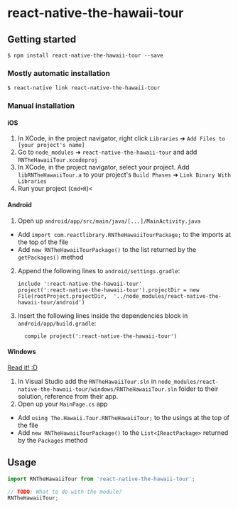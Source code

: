 
# react-native-the-hawaii-tour

## Getting started

`$ npm install react-native-the-hawaii-tour --save`

### Mostly automatic installation

`$ react-native link react-native-the-hawaii-tour`

### Manual installation


#### iOS

1. In XCode, in the project navigator, right click `Libraries` ➜ `Add Files to [your project's name]`
2. Go to `node_modules` ➜ `react-native-the-hawaii-tour` and add `RNTheHawaiiTour.xcodeproj`
3. In XCode, in the project navigator, select your project. Add `libRNTheHawaiiTour.a` to your project's `Build Phases` ➜ `Link Binary With Libraries`
4. Run your project (`Cmd+R`)<

#### Android

1. Open up `android/app/src/main/java/[...]/MainActivity.java`
  - Add `import com.reactlibrary.RNTheHawaiiTourPackage;` to the imports at the top of the file
  - Add `new RNTheHawaiiTourPackage()` to the list returned by the `getPackages()` method
2. Append the following lines to `android/settings.gradle`:
  	```
  	include ':react-native-the-hawaii-tour'
  	project(':react-native-the-hawaii-tour').projectDir = new File(rootProject.projectDir, 	'../node_modules/react-native-the-hawaii-tour/android')
  	```
3. Insert the following lines inside the dependencies block in `android/app/build.gradle`:
  	```
      compile project(':react-native-the-hawaii-tour')
  	```

#### Windows
[Read it! :D](https://github.com/ReactWindows/react-native)

1. In Visual Studio add the `RNTheHawaiiTour.sln` in `node_modules/react-native-the-hawaii-tour/windows/RNTheHawaiiTour.sln` folder to their solution, reference from their app.
2. Open up your `MainPage.cs` app
  - Add `using The.Hawaii.Tour.RNTheHawaiiTour;` to the usings at the top of the file
  - Add `new RNTheHawaiiTourPackage()` to the `List<IReactPackage>` returned by the `Packages` method


## Usage
```javascript
import RNTheHawaiiTour from 'react-native-the-hawaii-tour';

// TODO: What to do with the module?
RNTheHawaiiTour;
```
  